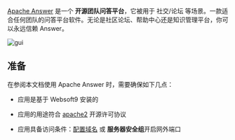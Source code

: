 [Apache Answer](https://answer.apache.org/) 是一个 **开源团队问答平台**，它被用于 社交/论坛  等场景。一款适合任何团队的问答平台软件。无论是社区论坛、帮助中心还是知识管理平台，你可以永远信赖 Answer。


![gui](https://libs.websoft9.com/Websoft9/DocsPicture/zh/answer/answer-gui-websoft9.png)


## 准备

在参阅本文档使用 Apache Answer 时，需要确保如下几点：

- 应用是基于 Websoft9 安装的

- 应用的用途符合 [apache2](https://opensource.org/licenses/Apache-2.0) 开源许可协议

- 应用具备访问条件：[配置域名](./domain-set) 或 **服务器安全组**开启网外端口